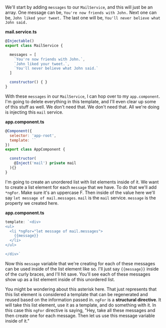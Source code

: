 We'll start by adding `messages` to our `MailService`, and this will just be an array. One message can be, `You're now friends with John.` Next one can be, `John liked your tweet.` The last one will be, `You'll never believe what John said.`

**mail.service.ts**
``` javascript
@Injectable()
export class MailService {

  messages = [
    `You're now friends with John.`,
    `John liked your tweet.`,
    `You'll never believe what John said.`
  ]

  constructor() { }
}
```
With these `messages` in our `MailService`, I can hop over to my `app.component`. I'm going to delete everything in this template, and I'll even clear up some of this stuff as well. We don't need that. We don't need that. All we're doing is injecting this `mail` service.

**app.component.ts**
``` javascript
@Component({
  selector: 'app-root',
  template: ``
})
export class AppComponent {

  constructor(
    @Inject('mail') private mail
  ){}
}
```
I'm going to create an unordered list with list elements inside of it. We want to create a list element for each `message` that we have. To do that we'll add `*ngFor`. Make sure it's an uppercase F. Then inside of the value here we'll say `let message of mail.messages`. `mail` is the `mail` service. `message` is the property we created here.

**app.component.ts**
``` javascript
template: `<div>
<ul>
  <li *ngFor="let message of mail.messages">
    {{message}}
  </li>
</ul>

</div>`
``` 
Now this `message` variable that we're creating for each of these messages can be used inside of the list element like so. I'll just say `{{message}}` inside of the curly braces, and I'll hit save. You'll see each of these messages show up as a list element inside of this unordered list.

You might be wondering about this asterisk here. That just represents that this list element is considered a template that can be regenerated and reused based on the information passed in. `ngFor` is a **structural directive**. It will take this list element, use it as a template, and do something with it. In this case this `ngFor` directive is saying, "Hey, take all these messages and then create one for each message. Then let us use this message variable inside of it."